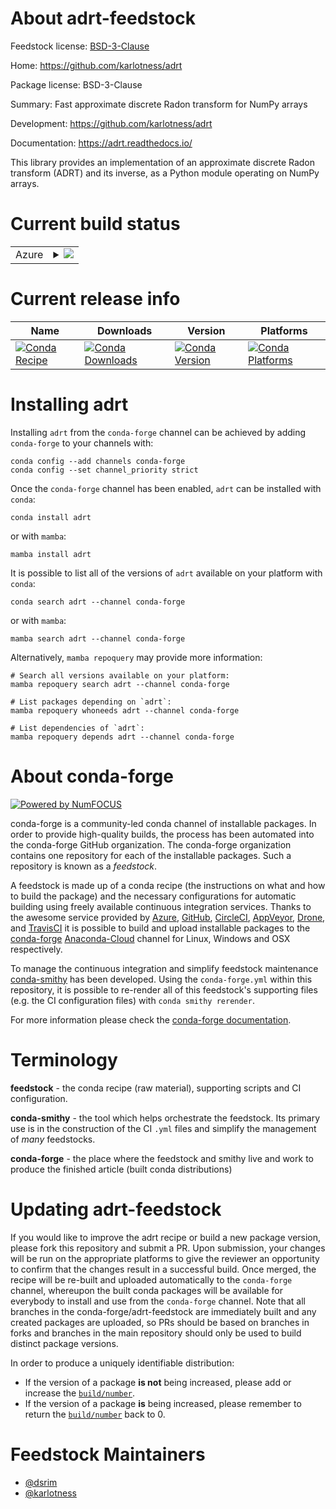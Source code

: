 About adrt-feedstock
====================

Feedstock license: [BSD-3-Clause](https://github.com/conda-forge/adrt-feedstock/blob/main/LICENSE.txt)

Home: https://github.com/karlotness/adrt

Package license: BSD-3-Clause

Summary: Fast approximate discrete Radon transform for NumPy arrays

Development: https://github.com/karlotness/adrt

Documentation: https://adrt.readthedocs.io/

This library provides an implementation of an approximate discrete
Radon transform (ADRT) and its inverse, as a Python module
operating on NumPy arrays.


Current build status
====================


<table>
    
  <tr>
    <td>Azure</td>
    <td>
      <details>
        <summary>
          <a href="https://dev.azure.com/conda-forge/feedstock-builds/_build/latest?definitionId=19238&branchName=main">
            <img src="https://dev.azure.com/conda-forge/feedstock-builds/_apis/build/status/adrt-feedstock?branchName=main">
          </a>
        </summary>
        <table>
          <thead><tr><th>Variant</th><th>Status</th></tr></thead>
          <tbody><tr>
              <td>linux_64_python3.10.____cpython</td>
              <td>
                <a href="https://dev.azure.com/conda-forge/feedstock-builds/_build/latest?definitionId=19238&branchName=main">
                  <img src="https://dev.azure.com/conda-forge/feedstock-builds/_apis/build/status/adrt-feedstock?branchName=main&jobName=linux&configuration=linux%20linux_64_python3.10.____cpython" alt="variant">
                </a>
              </td>
            </tr><tr>
              <td>linux_64_python3.8.____cpython</td>
              <td>
                <a href="https://dev.azure.com/conda-forge/feedstock-builds/_build/latest?definitionId=19238&branchName=main">
                  <img src="https://dev.azure.com/conda-forge/feedstock-builds/_apis/build/status/adrt-feedstock?branchName=main&jobName=linux&configuration=linux%20linux_64_python3.8.____cpython" alt="variant">
                </a>
              </td>
            </tr><tr>
              <td>linux_64_python3.9.____cpython</td>
              <td>
                <a href="https://dev.azure.com/conda-forge/feedstock-builds/_build/latest?definitionId=19238&branchName=main">
                  <img src="https://dev.azure.com/conda-forge/feedstock-builds/_apis/build/status/adrt-feedstock?branchName=main&jobName=linux&configuration=linux%20linux_64_python3.9.____cpython" alt="variant">
                </a>
              </td>
            </tr><tr>
              <td>osx_64_python3.10.____cpython</td>
              <td>
                <a href="https://dev.azure.com/conda-forge/feedstock-builds/_build/latest?definitionId=19238&branchName=main">
                  <img src="https://dev.azure.com/conda-forge/feedstock-builds/_apis/build/status/adrt-feedstock?branchName=main&jobName=osx&configuration=osx%20osx_64_python3.10.____cpython" alt="variant">
                </a>
              </td>
            </tr><tr>
              <td>osx_64_python3.8.____cpython</td>
              <td>
                <a href="https://dev.azure.com/conda-forge/feedstock-builds/_build/latest?definitionId=19238&branchName=main">
                  <img src="https://dev.azure.com/conda-forge/feedstock-builds/_apis/build/status/adrt-feedstock?branchName=main&jobName=osx&configuration=osx%20osx_64_python3.8.____cpython" alt="variant">
                </a>
              </td>
            </tr><tr>
              <td>osx_64_python3.9.____cpython</td>
              <td>
                <a href="https://dev.azure.com/conda-forge/feedstock-builds/_build/latest?definitionId=19238&branchName=main">
                  <img src="https://dev.azure.com/conda-forge/feedstock-builds/_apis/build/status/adrt-feedstock?branchName=main&jobName=osx&configuration=osx%20osx_64_python3.9.____cpython" alt="variant">
                </a>
              </td>
            </tr><tr>
              <td>win_64_python3.10.____cpython</td>
              <td>
                <a href="https://dev.azure.com/conda-forge/feedstock-builds/_build/latest?definitionId=19238&branchName=main">
                  <img src="https://dev.azure.com/conda-forge/feedstock-builds/_apis/build/status/adrt-feedstock?branchName=main&jobName=win&configuration=win%20win_64_python3.10.____cpython" alt="variant">
                </a>
              </td>
            </tr><tr>
              <td>win_64_python3.8.____cpython</td>
              <td>
                <a href="https://dev.azure.com/conda-forge/feedstock-builds/_build/latest?definitionId=19238&branchName=main">
                  <img src="https://dev.azure.com/conda-forge/feedstock-builds/_apis/build/status/adrt-feedstock?branchName=main&jobName=win&configuration=win%20win_64_python3.8.____cpython" alt="variant">
                </a>
              </td>
            </tr><tr>
              <td>win_64_python3.9.____cpython</td>
              <td>
                <a href="https://dev.azure.com/conda-forge/feedstock-builds/_build/latest?definitionId=19238&branchName=main">
                  <img src="https://dev.azure.com/conda-forge/feedstock-builds/_apis/build/status/adrt-feedstock?branchName=main&jobName=win&configuration=win%20win_64_python3.9.____cpython" alt="variant">
                </a>
              </td>
            </tr>
          </tbody>
        </table>
      </details>
    </td>
  </tr>
</table>

Current release info
====================

| Name | Downloads | Version | Platforms |
| --- | --- | --- | --- |
| [![Conda Recipe](https://img.shields.io/badge/recipe-adrt-green.svg)](https://anaconda.org/conda-forge/adrt) | [![Conda Downloads](https://img.shields.io/conda/dn/conda-forge/adrt.svg)](https://anaconda.org/conda-forge/adrt) | [![Conda Version](https://img.shields.io/conda/vn/conda-forge/adrt.svg)](https://anaconda.org/conda-forge/adrt) | [![Conda Platforms](https://img.shields.io/conda/pn/conda-forge/adrt.svg)](https://anaconda.org/conda-forge/adrt) |

Installing adrt
===============

Installing `adrt` from the `conda-forge` channel can be achieved by adding `conda-forge` to your channels with:

```
conda config --add channels conda-forge
conda config --set channel_priority strict
```

Once the `conda-forge` channel has been enabled, `adrt` can be installed with `conda`:

```
conda install adrt
```

or with `mamba`:

```
mamba install adrt
```

It is possible to list all of the versions of `adrt` available on your platform with `conda`:

```
conda search adrt --channel conda-forge
```

or with `mamba`:

```
mamba search adrt --channel conda-forge
```

Alternatively, `mamba repoquery` may provide more information:

```
# Search all versions available on your platform:
mamba repoquery search adrt --channel conda-forge

# List packages depending on `adrt`:
mamba repoquery whoneeds adrt --channel conda-forge

# List dependencies of `adrt`:
mamba repoquery depends adrt --channel conda-forge
```


About conda-forge
=================

[![Powered by
NumFOCUS](https://img.shields.io/badge/powered%20by-NumFOCUS-orange.svg?style=flat&colorA=E1523D&colorB=007D8A)](https://numfocus.org)

conda-forge is a community-led conda channel of installable packages.
In order to provide high-quality builds, the process has been automated into the
conda-forge GitHub organization. The conda-forge organization contains one repository
for each of the installable packages. Such a repository is known as a *feedstock*.

A feedstock is made up of a conda recipe (the instructions on what and how to build
the package) and the necessary configurations for automatic building using freely
available continuous integration services. Thanks to the awesome service provided by
[Azure](https://azure.microsoft.com/en-us/services/devops/), [GitHub](https://github.com/),
[CircleCI](https://circleci.com/), [AppVeyor](https://www.appveyor.com/),
[Drone](https://cloud.drone.io/welcome), and [TravisCI](https://travis-ci.com/)
it is possible to build and upload installable packages to the
[conda-forge](https://anaconda.org/conda-forge) [Anaconda-Cloud](https://anaconda.org/)
channel for Linux, Windows and OSX respectively.

To manage the continuous integration and simplify feedstock maintenance
[conda-smithy](https://github.com/conda-forge/conda-smithy) has been developed.
Using the ``conda-forge.yml`` within this repository, it is possible to re-render all of
this feedstock's supporting files (e.g. the CI configuration files) with ``conda smithy rerender``.

For more information please check the [conda-forge documentation](https://conda-forge.org/docs/).

Terminology
===========

**feedstock** - the conda recipe (raw material), supporting scripts and CI configuration.

**conda-smithy** - the tool which helps orchestrate the feedstock.
                   Its primary use is in the construction of the CI ``.yml`` files
                   and simplify the management of *many* feedstocks.

**conda-forge** - the place where the feedstock and smithy live and work to
                  produce the finished article (built conda distributions)


Updating adrt-feedstock
=======================

If you would like to improve the adrt recipe or build a new
package version, please fork this repository and submit a PR. Upon submission,
your changes will be run on the appropriate platforms to give the reviewer an
opportunity to confirm that the changes result in a successful build. Once
merged, the recipe will be re-built and uploaded automatically to the
`conda-forge` channel, whereupon the built conda packages will be available for
everybody to install and use from the `conda-forge` channel.
Note that all branches in the conda-forge/adrt-feedstock are
immediately built and any created packages are uploaded, so PRs should be based
on branches in forks and branches in the main repository should only be used to
build distinct package versions.

In order to produce a uniquely identifiable distribution:
 * If the version of a package **is not** being increased, please add or increase
   the [``build/number``](https://docs.conda.io/projects/conda-build/en/latest/resources/define-metadata.html#build-number-and-string).
 * If the version of a package **is** being increased, please remember to return
   the [``build/number``](https://docs.conda.io/projects/conda-build/en/latest/resources/define-metadata.html#build-number-and-string)
   back to 0.

Feedstock Maintainers
=====================

* [@dsrim](https://github.com/dsrim/)
* [@karlotness](https://github.com/karlotness/)

